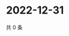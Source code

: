 # 2022-12-31

共 0 条

<!-- BEGIN WEIBO -->
<!-- 最后更新时间 Sat Dec 31 2022 07:13:20 GMT+0800 (China Standard Time) -->

<!-- END WEIBO -->
